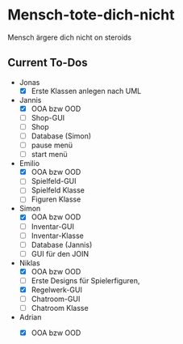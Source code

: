 # Mensch-tote-dich-nicht
Mensch ärgere dich nicht on steroids


## Current To-Dos
- Jonas
  - [x] Erste Klassen anlegen nach UML
- Jannis
  - [x] OOA bzw OOD
  - [ ] Shop-GUI
  - [ ] Shop
  - [ ] Database (Simon)
  - [ ] pause menü
  - [ ] start menü
- Emilio
  - [x] OOA bzw OOD
  - [ ] Spielfeld-GUI
  - [ ] Spielfeld Klasse
  - [ ] Figuren Klasse
- Simon
  - [x] OOA bzw OOD
  - [ ] Inventar-GUI
  - [ ] Inventar-Klasse
  - [ ] Database (Jannis)
  - [ ] GUI für den JOIN
- Niklas
  - [x] OOA bzw OOD 
  - [ ] Erste Designs für Spielerfiguren,
  - [x] Regelwerk-GUI
  - [ ] Chatroom-GUI
  - [ ] Chatroom Klasse
- Adrian
  - [x] OOA bzw OOD
        

        
        
        
      

  
